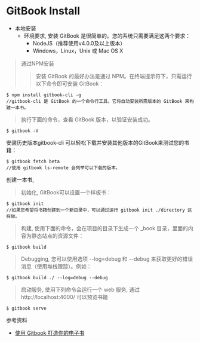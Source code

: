 # GitBook Install

* 本地安装
    * 环境要求,    安装 GitBook 是很简单的。您的系统只需要满足这两个要求：
        * NodeJS（推荐使用v4.0.0及以上版本）
        * Windows，Linux，Unix 或 Mac OS X

>通过NPM安装
>>安装 GitBook 的最好办法是通过 NPM。在终端提示符下，只需运行以下命令即可安装 GitBook：

    $ npm install gitbook-cli -g
    //gitbook-cli 是 GitBook 的一个命令行工具。它将自动安装所需版本的 GitBook 来构建一本书。

>执行下面的命令，查看 GitBook 版本，以验证安装成功。

    $ gitbook -V
安装历史版本gitbook-cli 可以轻松下载并安装其他版本的GitBook来测试您的书籍：

    $ gitbook fetch beta
    //使用 gitbook ls-remote 会列举可以下载的版本。

创建一本书, 
>初始化, GitBook可以设置一个样板书：

    $ gitbook init
    //如果您希望将书籍创建到一个新目录中，可以通过运行 gitbook init ./directory 这样做。

>构建, 使用下面的命令，会在项目的目录下生成一个 _book 目录，里面的内容为静态站点的资源文件：

    $ gitbook build

>Debugging, 您可以使用选项 --log=debug 和 --debug 来获取更好的错误消息（使用堆栈跟踪）。例如：

    $ gitbook build ./ --log=debug --debug

>启动服务, 使用下列命令会运行一个 web 服务, 通过 http://localhost:4000/ 可以预览书籍

    $ gitbook serve


 参考资料
 * [使用 Gitbook 打造你的电子书](http://www.cnblogs.com/jingmoxukong/p/7453155.html)